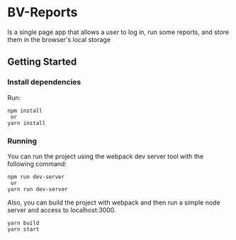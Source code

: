 # BV-Reports

Is a single page app that allows a user to log in, run some reports, and store them in the browser's local storage

## Getting Started
### Install dependencies
Run:
```
npm install
 or
yarn install
```

### Running
You can run the project using the webpack dev server tool with the following command:

```
npm run dev-server
 or
yarn run dev-server
```

Also, you can build the project with webpack and then run a simple node server and access to localhost:3000.

```
yarn build 
yarn start
```

